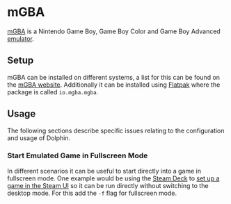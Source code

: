 # mGBA

[mGBA](https://mgba.io/) is a Nintendo Game Boy, Game Boy Color and Game Boy Advanced 
[emulator](/wiki/games/emulators.md).

## Setup

mGBA can be installed on different systems, a list for this can be found on
the [mGBA website](https://mgba.io/downloads.html).
Additionally it can be installed using [Flatpak](/wiki/linux/flatpak.md) where the
package is called `io.mgba.mgba`.

## Usage

The following sections describe specific issues relating to the configuration
and usage of Dolphin.

### Start Emulated Game in Fullscreen Mode

In different scenarios it can be useful to start directly into a game in fullscreen mode.
One example would be using the [Steam Deck](/wiki/games/steam_deck.md) to 
[set up a game in the Steam UI](/wiki/games/steam_deck.md#running-a-game-directly-through-the-interface) 
so it can be run directly without switching to the desktop mode.
For this add the `-f` flag for fullscreen mode.
